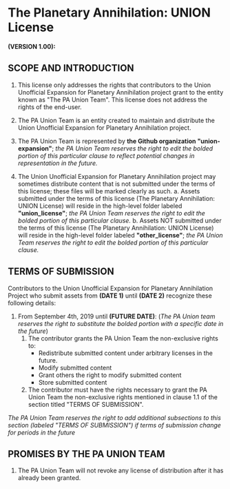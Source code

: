 # The Planetary Annihilation: UNION License 
**(VERSION 1.00):**


## SCOPE AND INTRODUCTION
1. This license only addresses the rights that contributors to the Union Unofficial Expansion for Planetary Annihilation project grant to the entity known as "The PA Union Team". This license does not address the rights of the end-user.

2. The PA Union Team is an entity created to maintain and distribute the Union Unofficial Expansion for Planetary Annihilation project.

3. The PA Union Team is represented by **the Github organization "union-expansion"**; *the PA Union Team reserves the right to edit the bolded portion of this particular clause to reflect potential changes in representation in the future.*

4. The Union Unofficial Expansion for Planetary Annihilation project may sometimes distribute content that is not submitted under the terms of this license; these files will be marked clearly as such.
	a. Assets submitted under the terms of this license (The Planetary Annihilation: UNION License) will reside in the high-level folder labeled **"union_license"**; *the PA Union Team reserves the right to edit the bolded portion of this particular clause.*
	b. Assets NOT submitted under the terms of this license (The Planetary Annihilation: UNION License) will reside in the high-level folder labeled **"other_license"**; *the PA Union Team reserves the right to edit the bolded portion of this particular clause.*

## TERMS OF SUBMISSION
Contributors to the Union Unofficial Expansion for Planetary Annihilation Project who submit assets from **(DATE 1)** until **(DATE 2)** recognize these following details:

1. From September 4th, 2019 until **(FUTURE DATE)**:
(*The PA Union team reserves the right to substitute the bolded portion with a specific date in the future*)
	1. The contributor grants the PA Union Team the non-exclusive rights to:
		- Redistribute submitted content under arbitrary licenses in the future.
		- Modify submitted content
		- Grant others the right to modify submitted content
        - Store submitted content
	2. The contributor must have the rights necessary to grant the PA Union Team the non-exclusive rights mentioned in clause 1.1 of the section titled "TERMS OF SUBMISSION".

*The PA Union Team reserves the right to add additional subsections to this section (labeled "TERMS OF SUBMISSION") if terms of submission change for periods in the future*

## PROMISES BY THE PA UNION TEAM
1. The PA Union Team will not revoke any license of distribution after it has already been granted.
